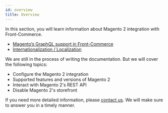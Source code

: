 ```yaml
---
id: overview
title: Overview
---
```


In this section, you will learn information about Magento 2 integration with Front-Commerce.

* [Magento’s GraphQL support in Front-Commerce](/docs/magento2/graphql.html)
* [Internationalization / Localization](/docs/magento2/i18n.html)

We are still in the process of writing the documentation. But we will cover the following topics:

* Configure the Magento 2 integration
* Supported features and versions of Magento 2
* Interact with Magento 2's REST API
* Disable Magento 2's storefront

If you need more detailed information, please [contact us](mailto:contact@front-commerce.com). We will make sure to answer you in a timely manner.